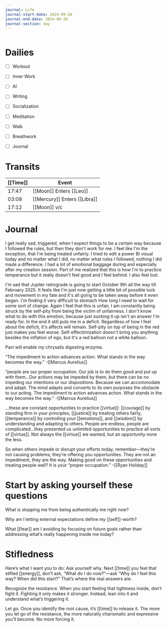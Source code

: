 ```yaml
---
journal: Life
journal-start-date: 2024-09-26
journal-end-date: 2024-09-26
journal-section: day
---
```


```calendar-nav
```

# Dailies

- [ ] Workout
- [ ] Inner Work
- [ ] AI
- [ ] Writing
- [ ] Socialization
- [ ] Meditation
- [ ] Walk
- [ ] Breathwork
- [ ] Journal


# Transits

| [[Time]] | Event |
|------|-------|
| 17:47 | [[Moon]] Enters [[Leo]] |
| 03:08 | [[Mercury]] Enters [[Libra]] |
| 17:12 | [[Moon]] v/c |


# Journal

I get really sad, triggered, when I expect things to be a certain way because I followed the rules, but then they don't work for me. I feel like I'm the exception, that I'm being treated unfairly. I tried to edit a power BI visual today and no matter what I did, no matter what rules I followed, nothing I did made a difference. I had a lot of emotional baggage during and especially after my creation session. Part of me realized that this is how I'm to practice temperance but it really doesn't feel good and I feel behind. I also feel lost. 

I'm sad that Jupiter retrograde is going to start October 9th all the way till February 2025. It feels like I'm just now getting a little bit of possible luck and movement in my fate and it's all going to be taken away before it even began. I'm finding it very difficult to stomach How long I need to wait for some sort of change. Again I feel that this is unfair, I am constantly being struck by the self-pity from being the victim of unfairness. I don't know what to do with this emotion, because just sucking it up isn't an answer I'm ready for. In the end it still puts me in a deficit. Regardless of how I feel about the deficit, it's affects will remain. Self-pity on top of being in the red just makes you feel worse. Self-effectimization doesn't bring you anything besides the inflation of ego, but it's a red balloon not a white balloon.

Pavi will enable my chrysalis digesting enzyme.

“The impediment to action advances action. What stands in the way becomes the way.”
-[[Marcus Aurelius]]

“people are our proper occupation. Our job is to do them good and put up with them…Our actions may be impeded by them, but there can be no impeding our intentions or our dispositions. Because we can accommodate and adapt. The mind adapts and converts to its own purposes the obstacle to our acting. The impediment to action advances action. What stands in the way becomes the way.”
-[[Marcus Aurelius]]

...these are constant opportunities to practice [[virtue]]: [[courage]] by standing firm in your principles, [[justice]] by treating others fairly, [[temperance]] by controlling your [[emotions]], and [[wisdom]] by understanding and adapting to others. People are endless, people are complicated…they presented us unlimited opportunities to practice all sorts of [[virtue]]. Not always the [[virtue]] we wanted, but an opportunity none the less.

So when others impede or disrupt your efforts today, remember—they’re not causing problems; they’re offering you opportunities. They are not an impediment, they are the way. Making good on these opportunities and treating people well? It is your “proper occupation.”
-[[Ryan Holiday]]

# Start by asking yourself these questions

What is stopping me from being authentically me right now?

Why am I letting external expectations define my [[self]]-worth?

What [[fear]] am I avoiding by focusing on future goals rather than addressing what’s really happening inside me today?

# Stifledness
Here’s what I want you to do:
Ask yourself why. Next [[time]] you feel that stifled [[energy]], don’t ask, “What do I do now?”—ask “Why do I feel this way? When did this start?” That’s where the real answers are.

Recognize the resistance. When you start feeling that tightness inside, don’t fight it. Fighting it only makes it stronger. Instead, lean into it and understand what’s triggering it.

Let go. Once you identify the root cause, it’s [[time]] to release it. The more you let go of the resistance, the more naturally charismatic and expressive you’ll become. No more forcing it.